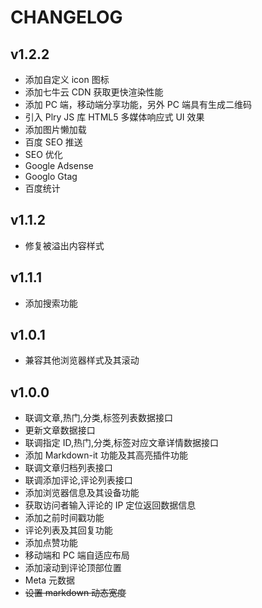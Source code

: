 # CHANGELOG

## v1.2.2

- 添加自定义 icon 图标
- 添加七牛云 CDN 获取更快渲染性能
- 添加 PC 端，移动端分享功能，另外 PC 端具有生成二维码
- 引入 Plry JS 库 HTML5 多媒体响应式 UI 效果
- 添加图片懒加载
- 百度 SEO 推送
- SEO 优化
- Google Adsense
- Googlo Gtag
- 百度统计

## v1.1.2

- 修复被溢出内容样式

## v1.1.1

- 添加搜索功能

## v1.0.1

- 兼容其他浏览器样式及其滚动

## v1.0.0

- 联调文章,热门,分类,标签列表数据接口
- 更新文章数据接口
- 联调指定 ID,热门,分类,标签对应文章详情数据接口
- 添加 Markdown-it 功能及其高亮插件功能
- 联调文章归档列表接口
- 联调添加评论,评论列表接口
- 添加浏览器信息及其设备功能
- 获取访问者输入评论的 IP 定位返回数据信息
- 添加之前时间戳功能
- 评论列表及其回复功能
- 添加点赞功能
- 移动端和 PC 端自适应布局
- 添加滚动到评论顶部位置
- Meta 元数据
- ~~设置 markdown 动态宽度~~
